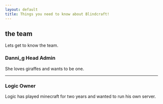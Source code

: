 ```yaml
---
layout: default
title: Things you need to know about Blindcraft!
---
```


## the team

Lets get to know the team.

### Danni_g Head Admin

She loves giraffes and wants to be one.

---

### Logic Owner

Logic has played minecraft for two years and wanted to run his own server.
